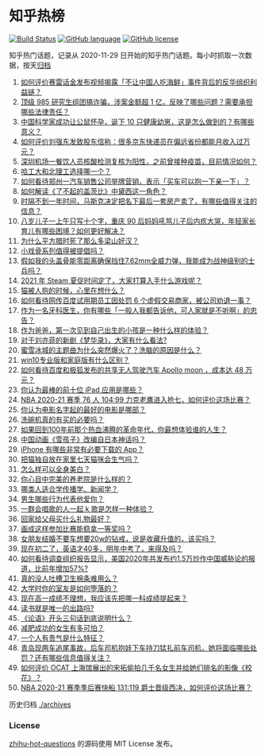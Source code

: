 # 知乎热榜
[![Build Status](https://github.com/ToWeLong/zhihu-hot-questions/workflows/CI/badge.svg)](https://github.com/ToWeLong/zhihu-hot-questions/actions)
[![GitHub language](https://img.shields.io/badge/language-golang-orange.svg)](https://golang.org/)
[![GitHub license](https://img.shields.io/github/license/ToWeLong/zhihu-hot-questions)](https://github.com/ToWeLong/zhihu-hot-questions/blob/main/LICENSE)

知乎热门话题，记录从 2020-11-29 日开始的知乎热门话题。每小时抓取一次数据，按天[归档](./archives)

<!-- BEGIN -->

1. [如何评价赛雷话金发布视频揭露「不让中国人吃海鲜」事件背后的反华组织利益链？](https://www.zhihu.com/question/465827983)
1. [顶级 985 研究生组团搞诈骗，涉案金额超 1 亿，反映了哪些问题？需要承担哪些法律责任？](https://www.zhihu.com/question/465557339)
1. [中国科学家成功让公鼠怀孕，诞下 10 只健康幼崽，这是怎么做到的？有哪些意义？](https://www.zhihu.com/question/465862552)
1. [如何评价刘强东发致股东信称：很多京东快递员在偏远省份都能月收入过万元？](https://www.zhihu.com/question/465738678)
1. [深圳机场一餐饮人员核酸检测复核为阳性，之前曾接种疫苗，目前情况如何？](https://www.zhihu.com/question/465742318)
1. [哈工大和北理工选择哪一个？](https://www.zhihu.com/question/329076452)
1. [如何看待郑州一汽车销售公司举牌营销，表示「买车可以抱一下亲一下」？](https://www.zhihu.com/question/465898157)
1. [如何解读《了不起的盖茨比》中黛西这一角色？](https://www.zhihu.com/question/464349748)
1. [时隔不到一年时间，马斯克决定把名下最后一套房产卖了，有哪些值得关注的信息？](https://www.zhihu.com/question/465124442)
1. [八岁儿子一上午只写十个字，重庆 90 后妈妈吼骂儿子后内疚大哭，年轻家长育儿有哪些困境？如何更好解决？](https://www.zhihu.com/question/465723069)
1. [为什么平方腊时死了那么多梁山好汉？](https://www.zhihu.com/question/459476694)
1. [小戏骨系列值得被提倡吗？](https://www.zhihu.com/question/354286546)
1. [假如我的头盖骨能零距离确保挡住7.62mm全威力弹，我能成为战神级别的士兵吗？](https://www.zhihu.com/question/444459120)
1. [2021 年 Steam 夏促时间定了，大家打算入手什么游戏呢？](https://www.zhihu.com/question/456973633)
1. [猫被人抱的时候，心里在想什么？](https://www.zhihu.com/question/463390158)
1. [如何看待网传百度试用期员工因处罚 6 个虚假交易商家，被公司劝退一事？](https://www.zhihu.com/question/465745130)
1. [作为一名牙科医生，你有哪些「一般人我都告诉他，可人家就是不听啊」的忠告？](https://www.zhihu.com/question/56477060)
1. [作为爸爸，第一次见到自己出生的小孩是一种什么样的体验？](https://www.zhihu.com/question/352453251)
1. [对于刘亦菲的新剧《梦华录》，大家有什么看法?](https://www.zhihu.com/question/463716425)
1. [蜜雪冰城的主题曲为什么突然爆火了？洗脑的原因是什么？](https://www.zhihu.com/question/464996660)
1. [win10专业版和家庭版有什么区别？](https://www.zhihu.com/question/51633999)
1. [如何看待百度和极狐发布的共享无人驾驶汽车 Apollo moon ，成本达 48 万元？](https://www.zhihu.com/question/465491193)
1. [你认为最棒的前十位 iPad 应用是哪些？](https://www.zhihu.com/question/34453138)
1. [NBA 2020-21 赛季 76 人 104:99 力克老鹰进入抢七，如何评价这场比赛？](https://www.zhihu.com/question/465879543)
1. [你认为电影名字起的最好的电影是哪部？](https://www.zhihu.com/question/464066501)
1. [洗碗机真的有买的必要吗？](https://www.zhihu.com/question/460686191)
1. [如果回到100年前那个热血沸腾的革命年代，你最想体验谁的人生？](https://www.zhihu.com/question/460118166)
1. [中国动画《雪孩子》改编自日本神话吗？](https://www.zhihu.com/question/465234646)
1. [iPhone 有哪些非常有必要下载的 App？](https://www.zhihu.com/question/28306141)
1. [把猫独自放在家里七天猫咪会生气吗？](https://www.zhihu.com/question/297157565)
1. [怎么样可以全身美白？](https://www.zhihu.com/question/24969320)
1. [你心目中完美的养老院是什么样的？](https://www.zhihu.com/question/403290284)
1. [哪类人适合学传播学、新闻学？](https://www.zhihu.com/question/358819557)
1. [男生哪些行为代表他爱你？](https://www.zhihu.com/question/460665781)
1. [一群会唱歌的人一起 k 歌是怎样一种体验？](https://www.zhihu.com/question/34563032)
1. [回家给父母买什么礼物最好？](https://www.zhihu.com/question/19553791)
1. [画成这样参加比赛能稳拿一等奖吗？](https://www.zhihu.com/question/460339045)
1. [女朋友结婚不要车想要20w的钻戒，说是收藏升值的，该买吗？](https://www.zhihu.com/question/460481721)
1. [现在初二了，英语才40多，明年中考了，来得及吗？](https://www.zhihu.com/question/463442997)
1. [如何看待调查组织报告显示，美国2020年共发布约1.5万炒作中国威胁论的报道，比前年增加57%?](https://www.zhihu.com/question/465877952)
1. [真的没人吐槽卫生棉条难用么？](https://www.zhihu.com/question/300142490)
1. [大学时你的室友是如何堕落的？](https://www.zhihu.com/question/351402740)
1. [现在高一成绩不理想，我应该先把哪一科成绩提起来？](https://www.zhihu.com/question/460555751)
1. [读书就是唯一的出路吗?](https://www.zhihu.com/question/461143396)
1. [《论语》开头三句话到底说明什么？](https://www.zhihu.com/question/458542584)
1. [减肥成功的女生有多可怕？](https://www.zhihu.com/question/286406704)
1. [一个人有贵气是什么特征？](https://www.zhihu.com/question/61071183)
1. [青岛现两车追尾事故，后车司机抱娃下车持刀猛扎前车司机，她将面临哪些处罚？还有哪些信息值得关注？](https://www.zhihu.com/question/465539331)
1. [如何评价 OCAT 上海馆展出的宋拓偷拍几千名女生并给她们排名的影像《校花》？](https://www.zhihu.com/question/464804506)
1. [NBA 2020-21 赛季季后赛快船 131:119 爵士晋级西决，如何评价这场比赛？](https://www.zhihu.com/question/465889198)

<!-- END -->

历史归档 [./archives](./archives)


### License
[zhihu-hot-questions](https://github.com/towelong/zhihu-hot-questions) 的源码使用 MIT License 发布。